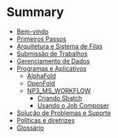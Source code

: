 # Summary

<!-- 
--------------------------------------------------------------- Estrutura do MarvinDocs ---------------------------------------------------------------

1. Bem-vindo: Forneça uma breve introdução ao cluster HPC Marvin e o que os usuários podem esperar encontrar na documentação.

2. Primeiros Passos: Este capítulo deve fornecer um guia passo a passo para novos usuários criarem uma conta e acessarem o cluster HPC Marvin. Inclua informações sobre instalações de software, configuração de conta e outras informações essenciais que novos usuários precisam saber.

3. Arquitetura e Sistema de Filas: Este capítulo deve fornecer uma visão geral da arquitetura do cluster HPC Marvin, incluindo seu hardware, software e infraestrutura de rede. Esta seção deve cobrir como o sistema é configurado e como funciona.

4. Submissão de Trabalhos: Este capítulo deve fornecer instruções detalhadas sobre como enviar trabalhos para o cluster HPC Marvin. Isso deve incluir informações sobre tipos de trabalho, scripts de submissão de trabalho e como monitorar e gerenciar trabalhos em execução.

5. Gerenciamento de Dados: Este capítulo deve abordar estratégias de gerenciamento de dados para o cluster HPC Marvin, incluindo as melhores práticas para armazenamento, transferência e backup de dados.

6. Programas e Aplicativos: Este capítulo deve cobrir o software e os aplicativos disponíveis no cluster HPC Marvin, incluindo como usá-los, como instalá-los e qualquer informação adicional sobre sua configuração.

7. Solução de Problemas e Suporte: Este capítulo deve fornecer informações sobre problemas comuns que os usuários podem encontrar no cluster HPC Marvin e como resolvê-los. Também deve fornecer informações sobre como obter suporte se precisar de ajuda adicional.

8. Políticas e diretrizes: Este capítulo deve cobrir as políticas e diretrizes para o uso do cluster HPC Marvin, incluindo diretrizes para alocação de recursos, priorização de trabalho e uso.

9. Glossário: Este capítulo deve incluir um glossário de termos técnicos e siglas usados ​​em toda a documentação para ajudar os usuários a entender a linguagem e terminologia usadas.

Lembre-se de usar linguagem clara e concisa em toda a documentação e usar recursos visuais, como diagramas, capturas de tela e exemplos de código para ajudar a explicar conceitos. Boa sorte na criação da estrutura do seu MarvinDocs! 

-------------------------------------------------------------------------------------------------------------------------------------------------------
-->

- [Bem-vindo](BEM-VINDO.md)
- [Primeiros Passos](PRIMEIROS-PASSOS.md)
- [Arquitetura e Sistema de Filas](ARQUITETURA-E-SISTEMA-DE-FILAS.md)
- [Submissão de Trabalhos](SUBMISSAO-DE-TRABALHOS.md)
- [Gerenciamento de Dados](GERENCIAMENTO-DE-DADOS.md)
- [Programas e Aplicativos](PROGRAMAS-E-APLICATIVOS.md)
  - [AlphaFold](ALPHAFOLD.md)
  - [OpenFold](OPENFOLD.md)
  - [NP3_MS_WORKFLOW](./hpc/softwares/np3/np3_intro.md)
    - [Criando Sbatch](./hpc/softwares/np3/np3_sbatch.md)
    - [Usando o Job Composer](./hpc/softwares/np3/np3_jobcomposer.md)
- [Solução de Problemas e Suporte](SOLUÇAO-DE-PROBLEMAS-E-SUPORTE.md)
- [Políticas e diretrizes](POLITICAS-E-DIRETRIZES.md)
- [Glossário](GLOSSARIO.md)

<!-- - [HPC LNBio](./hpc/intro.md)
    - [Apresentanto o Marvin](./hpc/about/marvin.md) 
    - [Primeiro Login](./hpc/login/primeiro_login.md)
    - [Permissões de acesso](./hpc/seguranca/permissao_de_acesso.md)
---
- [Softwares]()
    - [AlphaFold](./hpc/softwares/alphafold.md)
    - [OpenFold](./hpc/softwares/openfold.md)
    - [Cellprofiler]()
    - [ilastik]()
    - [Cellpose]()
    - [Gromacs]()
    - [Amber]()
    - [Relion]()
    - [NP3_MS_WORKFLOW](./hpc/softwares/np3/np3_intro.md)
        - [Criando Sbatch](./hpc/softwares/np3/np3_sbatch.md)
        - [Usando o Job Composer](./hpc/softwares/np3/np3_jobcomposer.md) -->
